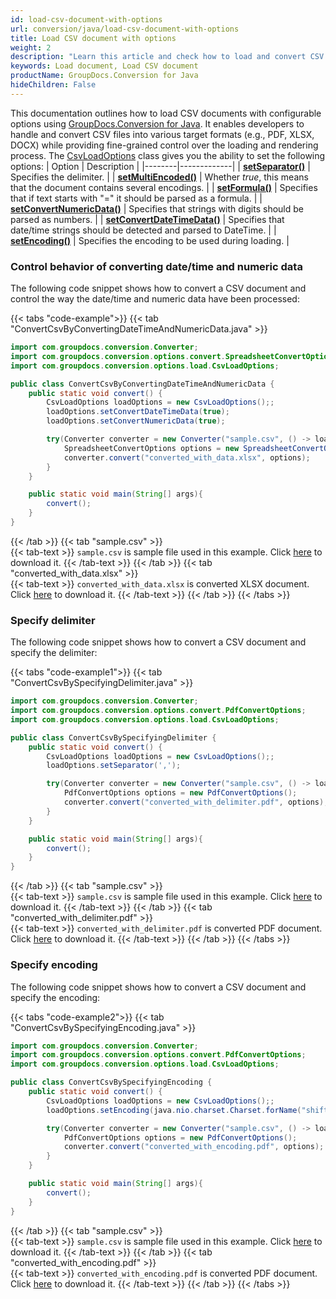 ```yaml
---
id: load-csv-document-with-options
url: conversion/java/load-csv-document-with-options
title: Load CSV document with options
weight: 2
description: "Learn this article and check how to load and convert CSV documents with advanced options using GroupDocs.Conversion for Java API."
keywords: Load document, Load CSV document
productName: GroupDocs.Conversion for Java
hideChildren: False
---
```

This documentation outlines how to load CSV documents with configurable options using [GroupDocs.Conversion for Java](https://products.groupdocs.com/conversion/java/). It enables developers to handle and convert CSV files into various target formats (e.g., PDF, XLSX, DOCX) while providing fine-grained control over the loading and rendering process. The [CsvLoadOptions](https://reference.groupdocs.com/java/conversion/com.groupdocs.conversion.options.load/CsvLoadOptions) class gives you the ability to set the following options:
| Option | Description |
|--------|-------------|
| [**setSeparator()**](https://reference.groupdocs.com/java/conversion/com.groupdocs.conversion.options.load/CsvLoadOptions#setSeparator(char)) | Specifies the delimiter. |
| [**setMultiEncoded()**](https://reference.groupdocs.com/java/conversion/com.groupdocs.conversion.options.load/CsvLoadOptions#setMultiEncoded(boolean)) | Whether *true*, this means that the document contains several encodings. |
| [**setFormula()**](https://reference.groupdocs.com/java/conversion/com.groupdocs.conversion.options.load/CsvLoadOptions#hasFormula()) | Specifies that if text starts with "=" it should be parsed as a formula. |
| [**setConvertNumericData()**](https://reference.groupdocs.com/java/conversion/com.groupdocs.conversion.options.load/CsvLoadOptions#setConvertNumericData(boolean)) | Specifies that strings with digits should be parsed as numbers. |
| [**setConvertDateTimeData()**](https://reference.groupdocs.com/java/conversion/com.groupdocs.conversion.options.load/CsvLoadOptions#setConvertDateTimeData(boolean)) | Specifies that date/time strings should be detected and parsed to DateTime. |
| [**setEncoding()**](https://reference.groupdocs.com/java/conversion/com.groupdocs.conversion.options.load/CsvLoadOptions#setEncoding(java.nio.charset.Charset)) | Specifies the encoding to be used during loading. |

### Control behavior of converting date/time and numeric data

The following code snippet shows how to convert a CSV document and control the way the date/time and numeric data have been processed:

{{< tabs "code-example">}}
{{< tab "ConvertCsvByConvertingDateTimeAndNumericData.java" >}}  
```java
import com.groupdocs.conversion.Converter;
import com.groupdocs.conversion.options.convert.SpreadsheetConvertOptions;
import com.groupdocs.conversion.options.load.CsvLoadOptions;

public class ConvertCsvByConvertingDateTimeAndNumericData {
    public static void convert() {
        CsvLoadOptions loadOptions = new CsvLoadOptions();;
        loadOptions.setConvertDateTimeData(true);
        loadOptions.setConvertNumericData(true);

        try(Converter converter = new Converter("sample.csv", () -> loadOptions)) {
            SpreadsheetConvertOptions options = new SpreadsheetConvertOptions();
            converter.convert("converted_with_data.xlsx", options);
        }
    }

    public static void main(String[] args){
        convert();
    }
}
```
{{< /tab >}}
{{< tab "sample.csv" >}}  
{{< tab-text >}}
`sample.csv` is sample file used in this example. Click [here](/conversion/java/_sample_files/developer-guide/loading-documents/load-csv-document-with-options/sample.csv) to download it.
{{< /tab-text >}}
{{< /tab >}}
{{< tab "converted_with_data.xlsx" >}}  
{{< tab-text >}}
`converted_with_data.xlsx` is converted XLSX document. Click [here](/conversion/java/_sample_files/developer-guide/loading-documents/load-csv-document-with-options/converted_with_data.xlsx) to download it.
{{< /tab-text >}}
{{< /tab >}}
{{< /tabs >}}

### Specify delimiter

The following code snippet shows how to convert a CSV document and specify the delimiter:

{{< tabs "code-example1">}}
{{< tab "ConvertCsvBySpecifyingDelimiter.java" >}}  
```java
import com.groupdocs.conversion.Converter;
import com.groupdocs.conversion.options.convert.PdfConvertOptions;
import com.groupdocs.conversion.options.load.CsvLoadOptions;

public class ConvertCsvBySpecifyingDelimiter {
    public static void convert() {
        CsvLoadOptions loadOptions = new CsvLoadOptions();;
        loadOptions.setSeparator(',');

        try(Converter converter = new Converter("sample.csv", () -> loadOptions)) {
            PdfConvertOptions options = new PdfConvertOptions();
            converter.convert("converted_with_delimiter.pdf", options);
        }
    }

    public static void main(String[] args){
        convert();
    }
}
```
{{< /tab >}}
{{< tab "sample.csv" >}}  
{{< tab-text >}}
`sample.csv` is sample file used in this example. Click [here](/conversion/java/_sample_files/developer-guide/loading-documents/load-csv-document-with-options/sample.csv) to download it.
{{< /tab-text >}}
{{< /tab >}}
{{< tab "converted_with_delimiter.pdf" >}}  
{{< tab-text >}}
`converted_with_delimiter.pdf` is converted PDF document. Click [here](/conversion/java/_sample_files/developer-guide/loading-documents/load-csv-document-with-options/converted_with_delimiter.pdf) to download it.
{{< /tab-text >}}
{{< /tab >}}
{{< /tabs >}}

### Specify encoding

The following code snippet shows how to convert a CSV document and specify the encoding:

{{< tabs "code-example2">}}
{{< tab "ConvertCsvBySpecifyingEncoding.java" >}}  
```java
import com.groupdocs.conversion.Converter;
import com.groupdocs.conversion.options.convert.PdfConvertOptions;
import com.groupdocs.conversion.options.load.CsvLoadOptions;

public class ConvertCsvBySpecifyingEncoding {
    public static void convert() {
        CsvLoadOptions loadOptions = new CsvLoadOptions();;
        loadOptions.setEncoding(java.nio.charset.Charset.forName("shift_jis"));

        try(Converter converter = new Converter("sample.csv", () -> loadOptions)) {
            PdfConvertOptions options = new PdfConvertOptions();
            converter.convert("converted_with_encoding.pdf", options);
        }
    }

    public static void main(String[] args){
        convert();
    }
}
```
{{< /tab >}}
{{< tab "sample.csv" >}}  
{{< tab-text >}}
`sample.csv` is sample file used in this example. Click [here](/conversion/java/_sample_files/developer-guide/loading-documents/load-csv-document-with-options/sample.csv) to download it.
{{< /tab-text >}}
{{< /tab >}}
{{< tab "converted_with_encoding.pdf" >}}  
{{< tab-text >}}
`converted_with_encoding.pdf` is converted PDF document. Click [here](/conversion/java/_sample_files/developer-guide/loading-documents/load-csv-document-with-options/converted_with_encoding.pdf) to download it.
{{< /tab-text >}}
{{< /tab >}}
{{< /tabs >}}